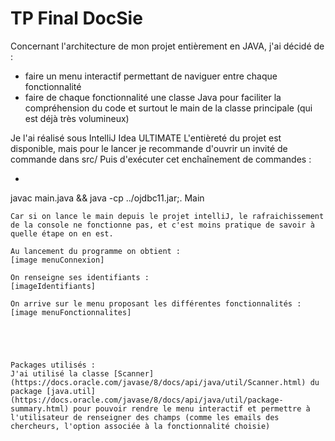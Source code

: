 # TP Final DocSie 


Concernant l'architecture de mon projet entièrement en JAVA, j'ai décidé de : 
- faire un menu interactif permettant de naviguer entre chaque fonctionnalité 
- faire de chaque fonctionnalité une classe Java pour faciliter la compréhension du code et surtout le main de la classe principale (qui est déjà très volumineux)


Je l'ai réalisé sous IntelliJ Idea ULTIMATE
L'entièreté du projet est disponible, mais pour le lancer je recommande d'ouvrir un invité de commande dans src/
Puis d'exécuter cet enchaînement de commandes : 
- ```cmd
javac main.java && java -cp ../ojdbc11.jar;. Main
```
Car si on lance le main depuis le projet intelliJ, le rafraichissement de la console ne fonctionne pas, et c'est moins pratique de savoir à quelle étape on en est.

Au lancement du programme on obtient : 
[image menuConnexion]

On renseigne ses identifiants :
[imageIdentifiants]

On arrive sur le menu proposant les différentes fonctionnalités : 
[image menuFonctionnalites]





Packages utilisés :
J'ai utilisé la classe [Scanner](https://docs.oracle.com/javase/8/docs/api/java/util/Scanner.html) du package [java.util](https://docs.oracle.com/javase/8/docs/api/java/util/package-summary.html) pour pouvoir rendre le menu interactif et permettre à l'utilisateur de renseigner des champs (comme les emails des chercheurs, l'option associée à la fonctionnalité choisie)  
